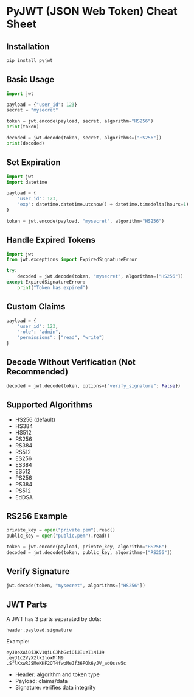 # PyJWT (JSON Web Token) Cheat Sheet

## Installation

```bash
pip install pyjwt
```

## Basic Usage

```python
import jwt

payload = {"user_id": 123}
secret = "mysecret"

token = jwt.encode(payload, secret, algorithm="HS256")
print(token)

decoded = jwt.decode(token, secret, algorithms=["HS256"])
print(decoded)
```

## Set Expiration

```python
import jwt
import datetime

payload = {
    "user_id": 123,
    "exp": datetime.datetime.utcnow() + datetime.timedelta(hours=1)
}

token = jwt.encode(payload, "mysecret", algorithm="HS256")
```

## Handle Expired Tokens

```python
import jwt
from jwt.exceptions import ExpiredSignatureError

try:
    decoded = jwt.decode(token, "mysecret", algorithms=["HS256"])
except ExpiredSignatureError:
    print("Token has expired")
```

## Custom Claims

```python
payload = {
    "user_id": 123,
    "role": "admin",
    "permissions": ["read", "write"]
}
```

## Decode Without Verification (Not Recommended)

```python
decoded = jwt.decode(token, options={"verify_signature": False})
```

## Supported Algorithms

- HS256 (default)
- HS384
- HS512
- RS256
- RS384
- RS512
- ES256
- ES384
- ES512
- PS256
- PS384
- PS512
- EdDSA

## RS256 Example

```python
private_key = open("private.pem").read()
public_key = open("public.pem").read()

token = jwt.encode(payload, private_key, algorithm="RS256")
decoded = jwt.decode(token, public_key, algorithms=["RS256"])
```

## Verify Signature

```python
jwt.decode(token, "mysecret", algorithms=["HS256"])
```

## JWT Parts

A JWT has 3 parts separated by dots:

```
header.payload.signature
```

Example:

```
eyJ0eXAiOiJKV1QiLCJhbGciOiJIUzI1NiJ9
.eyJ1c2VyX2lkIjoxMjN9
.SflKxwRJSMeKKF2QT4fwpMeJf36POk6yJV_adQssw5c
```

- Header: algorithm and token type
- Payload: claims/data
- Signature: verifies data integrity
